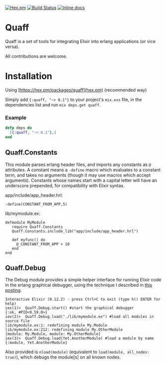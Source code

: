 [![Hex.pm](https://img.shields.io/hexpm/v/quaff.svg?style=flat-square)](https://hex.pm/packages/quaff) 
[![Build Status](https://travis-ci.org/aruki-delivery/quaff.svg?branch=master)](https://travis-ci.org/github/aruki-delivery/quaff)
[![Inline docs](http://inch-ci.org/github/cblage/elixir-json.svg?branch=develop)](http://inch-ci.org/aruki-delivery/quaff?branch=master)

Quaff
=====

Quaff is a set of tools for integrating Elixir into erlang applications (or vice versa).

All contributions are welcome.

Installation
=====

Using [https://hex.pm/packages/quaff](hex.pm) (recommended way)

Simply add ```{:quaff, "~> 0.1"}``` to your project's ```mix.exs``` file, in the dependencies list and run ```mix deps.get quaff```.

### Example
```elixir
defp deps do
  [{:quaff, "~> 0.1"},]
end
```


Quaff.Constants
---------------

This module parses erlang header files, and imports any constants as `@` attributes. A constant means a `-define` macro which evaluates to a constant term, and takes no arguments (though it may use macros which accept arguments).  Constants whose names start with a capital letter will have an underscore prepended, for compatibility with Elixir syntax.

app/include/app_header.hrl:

    -define(CONSTANT_FROM_APP,5)

lib/mymodule.ex:

    defmodule MyModule
       require Quaff.Constants
       Quaff.Constants.include_lib("app/include/app_header.hrl")

       def myfunc() do
         @_CONSTANT_FROM_APP + 10
       end
    end


Quaff.Debug
-----------

The Debug module provides a simple helper interface for running Elixir code in the erlang graphical debugger, using the technique I described in [this posting](http://qhool.github.io/elixir/2014/02/06/elixir-debug.html).


    Interactive Elixir (0.12.2) - press Ctrl+C to exit (type h() ENTER for help)
    iex(1)>  Quaff.Debug.start() #start the graphical debugger
    {:ok, #PID<0.59.0>}
    iex(2)>  Quaff.Debug.load("./lib/mymodule.ex") #load all modules in source file
    lib/mymodule.ex:1: redefining module My.Module
    lib/mymodule.ex:212: redefining module My.OtherModule
    [module: My.Module, module: My.OtherModule]
    iex(3)>  Quaff.Debug.load(Yet.AnotherModule) #load a module by name
    {:module, Yet.AnotherModule}

Also provided is `nload(module)` (equivalent to `load(module, all_nodes: true)`), which debugs the module[s] on all known nodes.
